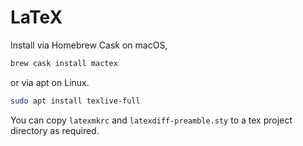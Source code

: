 LaTeX
=====

Install via Homebrew Cask on macOS,

```bash
brew cask install mactex
```

or via apt on Linux.

```bash
sudo apt install texlive-full
```

You can copy `latexmkrc` and `latexdiff-preamble.sty` to a tex project directory as required.
